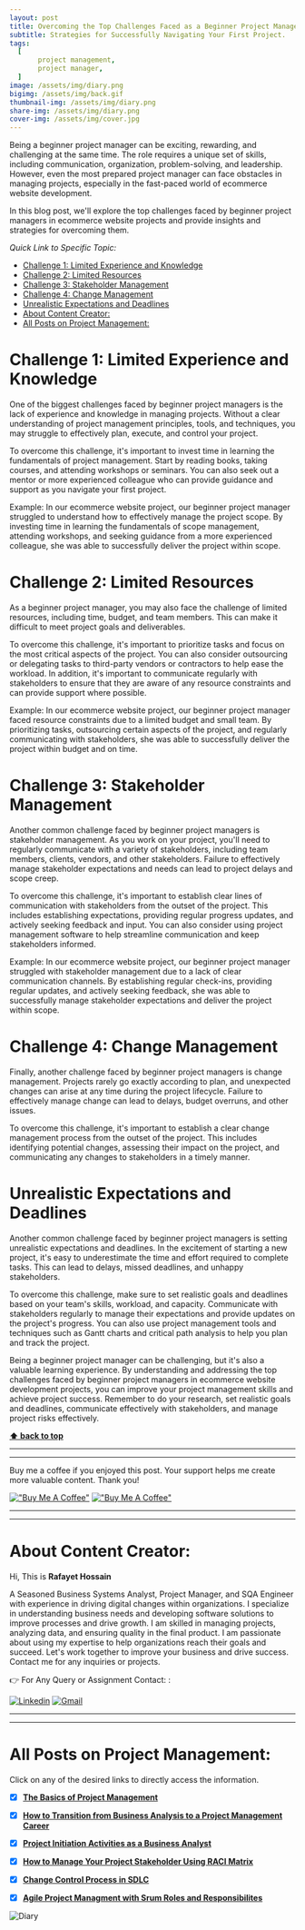 ```yaml
---
layout: post
title: Overcoming the Top Challenges Faced as a Beginner Project Manager 
subtitle: Strategies for Successfully Navigating Your First Project.
tags:
  [
       project management,
       project manager,
  ]
image: /assets/img/diary.png
bigimg: /assets/img/back.gif
thumbnail-img: /assets/img/diary.png
share-img: /assets/img/diary.png
cover-img: /assets/img/cover.jpg
---
```


Being a beginner project manager can be exciting, rewarding, and challenging at the same time. The role requires a unique set of skills, including communication, organization, problem-solving, and leadership. However, even the most prepared project manager can face obstacles in managing projects, especially in the fast-paced world of ecommerce website development.

In this blog post, we'll explore the top challenges faced by beginner project managers in ecommerce website projects and provide insights and strategies for overcoming them.

_Quick Link to Specific Topic:_
- [Challenge 1: Limited Experience and Knowledge](#challenge-1-limited-experience-and-knowledge)
- [Challenge 2: Limited Resources](#challenge-2-limited-resources)
- [Challenge 3: Stakeholder Management](#challenge-3-stakeholder-management)
- [Challenge 4: Change Management](#challenge-4-change-management)
- [Unrealistic Expectations and Deadlines](#unrealistic-expectations-and-deadlines)
- [About Content Creator:](#about-content-creator)
- [All Posts on Project Management:](#all-posts-on-project-management)



# Challenge 1: Limited Experience and Knowledge

One of the biggest challenges faced by beginner project managers is the lack of experience and knowledge in managing projects. Without a clear understanding of project management principles, tools, and techniques, you may struggle to effectively plan, execute, and control your project.

To overcome this challenge, it's important to invest time in learning the fundamentals of project management. Start by reading books, taking courses, and attending workshops or seminars. You can also seek out a mentor or more experienced colleague who can provide guidance and support as you navigate your first project.

Example: In our ecommerce website project, our beginner project manager struggled to understand how to effectively manage the project scope. By investing time in learning the fundamentals of scope management, attending workshops, and seeking guidance from a more experienced colleague, she was able to successfully deliver the project within scope.

# Challenge 2: Limited Resources

As a beginner project manager, you may also face the challenge of limited resources, including time, budget, and team members. This can make it difficult to meet project goals and deliverables.

To overcome this challenge, it's important to prioritize tasks and focus on the most critical aspects of the project. You can also consider outsourcing or delegating tasks to third-party vendors or contractors to help ease the workload. In addition, it's important to communicate regularly with stakeholders to ensure that they are aware of any resource constraints and can provide support where possible.

Example: In our ecommerce website project, our beginner project manager faced resource constraints due to a limited budget and small team. By prioritizing tasks, outsourcing certain aspects of the project, and regularly communicating with stakeholders, she was able to successfully deliver the project within budget and on time.

# Challenge 3: Stakeholder Management

Another common challenge faced by beginner project managers is stakeholder management. As you work on your project, you'll need to regularly communicate with a variety of stakeholders, including team members, clients, vendors, and other stakeholders. Failure to effectively manage stakeholder expectations and needs can lead to project delays and scope creep.

To overcome this challenge, it's important to establish clear lines of communication with stakeholders from the outset of the project. This includes establishing expectations, providing regular progress updates, and actively seeking feedback and input. You can also consider using project management software to help streamline communication and keep stakeholders informed.

Example: In our ecommerce website project, our beginner project manager struggled with stakeholder management due to a lack of clear communication channels. By establishing regular check-ins, providing regular updates, and actively seeking feedback, she was able to successfully manage stakeholder expectations and deliver the project within scope.

# Challenge 4: Change Management

Finally, another challenge faced by beginner project managers is change management. Projects rarely go exactly according to plan, and unexpected changes can arise at any time during the project lifecycle. Failure to effectively manage change can lead to delays, budget overruns, and other issues.

To overcome this challenge, it's important to establish a clear change management process from the outset of the project. This includes identifying potential changes, assessing their impact on the project, and communicating any changes to stakeholders in a timely manner. 

# Unrealistic Expectations and Deadlines
Another common challenge faced by beginner project managers is setting unrealistic expectations and deadlines. In the excitement of starting a new project, it's easy to underestimate the time and effort required to complete tasks. This can lead to delays, missed deadlines, and unhappy stakeholders.

To overcome this challenge, make sure to set realistic goals and deadlines based on your team's skills, workload, and capacity. Communicate with stakeholders regularly to manage their expectations and provide updates on the project's progress. You can also use project management tools and techniques such as Gantt charts and critical path analysis to help you plan and track the project.

Being a beginner project manager can be challenging, but it's also a valuable learning experience. By understanding and addressing the top challenges faced by beginner project managers in ecommerce website development projects, you can improve your project management skills and achieve project success. Remember to do your research, set realistic goals and deadlines, communicate effectively with stakeholders, and manage project risks effectively. 


**[⬆ back to top](#what-is-a-swot-analysis)**


----------------------------------------------------------------------
----------------------------------------------------------------------


Buy me a coffee if you enjoyed this post. Your support helps me create more valuable content. Thank you!

[!["Buy Me A Coffee"](https://www.buymeacoffee.com/assets/img/custom_images/orange_img.png)](https://www.buymeacoffee.com/rafayetanalyst/) [!["Buy Me A Coffee"](https://www.buymeacoffee.com/assets/img/custom_images/orange_img.png)](https://www.buymeacoffee.com/rafayetanalyst/)
 
 






----------------------------------------------------------------------
----------------------------------------------------------------------

# About Content Creator: 


Hi, This is **Rafayet Hossain**

A Seasoned Business Systems Analyst, Project Manager, and SQA Engineer with experience in driving digital changes within organizations. I specialize in understanding business needs and developing software solutions to improve processes and drive growth. I am skilled in managing projects, analyzing data, and ensuring quality in the final product. I am passionate about using my expertise to help organizations reach their goals and succeed. Let's work together to improve your business and drive success. Contact me for any inquiries or projects.

 


👉 For Any Query or Assignment Contact: : 


[![Linkedin](https://img.shields.io/badge/-LinkedIn-blue?style=flat&logo=Linkedin&logoColor=white)](https://www.linkedin.com/in/rafayethossain/)
[![Gmail](https://img.shields.io/badge/-Gmail-c14438?style=flat&logo=Gmail&logoColor=white)](mailto:rafayet13@gmail.com)


----------------------------------------------------------------------
----------------------------------------------------------------------



 
# All Posts on Project Management:  

Click on any of the desired links to directly access the information.

- [x]  [**The Basics of Project Management**](https://rafayethossain.github.io/2022-11-11-Project-Management-Beginner's-Guide/)
- [x]  [**How to Transition from Business Analysis to a Project Management Career**](https://rafayethossain.github.io/2022-11-28-Transition-from-Business-Analysis-to-a-Project-Manager/)
- [x]  [**Project Initiation Activities as a Business Analyst**](https://rafayethossain.github.io/2019-02-07-Project-Initiation-Business-Analysis-Activities/)
- [x]  [**How to Manage Your Project Stakeholder Using RACI Matrix**](https://rafayethossain.github.io/2019-02-27-Stakeholder-Management-Business-Analyst/) 
- [x]  [**Change Control Process in SDLC**](https://rafayethossain.github.io/2019-07-07-Change-Control-Process-in-SDLC/)
- [x]  [**Agile Project Managment with Srum Roles and Responsibilites**](https://rafayethossain.github.io/2022-10-10-Agile-Scrum-in-a-Nutshell/)





![Diary](/assets/img/diary.png "Diary")
